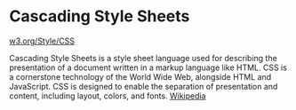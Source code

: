 # Cascading Style Sheets
[w3.org/Style/CSS](w3.org/Style/CSS)

Cascading Style Sheets is a style sheet language used for describing the presentation of a document written in a markup language like HTML. CSS is a cornerstone technology of the World Wide Web, alongside HTML and JavaScript. CSS is designed to enable the separation of presentation and content, including layout, colors, and fonts. [Wikipedia](https://en.wikipedia.org/wiki/Cascading_Style_Sheets)